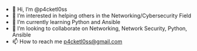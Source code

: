 - 👋 Hi, I’m @p4cketl0ss
- 👀 I’m interested in helping others in the Networking/Cybersecurity Field
- 🌱 I’m currently learning Python and Ansible
- 💞️ I’m looking to collaborate on Networking, Network Security, Python, Ansible
- 📫 How to reach me p4cketl0ss@gmail.com

<!---
p4cketl0ss/p4cketl0ss is a ✨ special ✨ repository because its `README.md` (this file) appears on your GitHub profile.
You can click the Preview link to take a look at your changes.
--->
